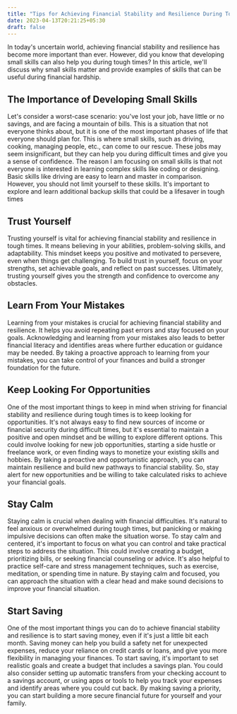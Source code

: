 ```yaml
---
title: "Tips for Achieving Financial Stability and Resilience During Tough Times"
date: 2023-04-13T20:21:25+05:30
draft: false
---
```

In today's uncertain world, achieving financial stability and resilience has become more important than ever. However, did you know that developing small skills can also help you during tough times? In this article, we'll discuss why small skills matter and provide examples of skills that can be useful during financial hardship.

## The Importance of Developing Small Skills

Let's consider a worst-case scenario: you've lost your job, have little or no savings, and are facing a mountain of bills. This is a situation that not everyone thinks about, but it is one of the most important phases of life that everyone should plan for. This is where small skills, such as driving, cooking, managing people, etc., can come to our rescue. These jobs may seem insignificant, but they can help you during difficult times and give you a sense of confidence. The reason I am focusing on small skills is that not everyone is interested in learning complex skills like coding or designing. Basic skills like driving are easy to learn and master in comparison. However, you should not limit yourself to these skills. It's important to explore and learn additional backup skills that could be a lifesaver in tough times

## Trust Yourself

Trusting yourself is vital for achieving financial stability and resilience in tough times. It means believing in your abilities, problem-solving skills, and adaptability. This mindset keeps you positive and motivated to persevere, even when things get challenging. To build trust in yourself, focus on your strengths, set achievable goals, and reflect on past successes. Ultimately, trusting yourself gives you the strength and confidence to overcome any obstacles.

## Learn From Your Mistakes

Learning from your mistakes is crucial for achieving financial stability and resilience. It helps you avoid repeating past errors and stay focused on your goals. Acknowledging and learning from your mistakes also leads to better financial literacy and identifies areas where further education or guidance may be needed. By taking a proactive approach to learning from your mistakes, you can take control of your finances and build a stronger foundation for the future.

## Keep Looking For Opportunities

One of the most important things to keep in mind when striving for financial stability and resilience during tough times is to keep looking for opportunities. It's not always easy to find new sources of income or financial security during difficult times, but it's essential to maintain a positive and open mindset and be willing to explore different options. This could involve looking for new job opportunities, starting a side hustle or freelance work, or even finding ways to monetize your existing skills and hobbies. By taking a proactive and opportunistic approach, you can maintain resilience and build new pathways to financial stability. So, stay alert for new opportunities and be willing to take calculated risks to achieve your financial goals.

## Stay Calm

Staying calm is crucial when dealing with financial difficulties. It's natural to feel anxious or overwhelmed during tough times, but panicking or making impulsive decisions can often make the situation worse. To stay calm and centered, it's important to focus on what you can control and take practical steps to address the situation. This could involve creating a budget, prioritizing bills, or seeking financial counseling or advice. It's also helpful to practice self-care and stress management techniques, such as exercise, meditation, or spending time in nature. By staying calm and focused, you can approach the situation with a clear head and make sound decisions to improve your financial situation.

## Start Saving

One of the most important things you can do to achieve financial stability and resilience is to start saving money, even if it's just a little bit each month. Saving money can help you build a safety net for unexpected expenses, reduce your reliance on credit cards or loans, and give you more flexibility in managing your finances. To start saving, it's important to set realistic goals and create a budget that includes a savings plan. You could also consider setting up automatic transfers from your checking account to a savings account, or using apps or tools to help you track your expenses and identify areas where you could cut back. By making saving a priority, you can start building a more secure financial future for yourself and your family.
